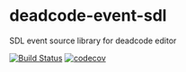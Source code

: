 # deadcode-event-sdl
SDL event source library for deadcode editor

[![Build Status](https://travis-ci.org/jcd/deadcode-event-sdl.svg?branch=master)](https://travis-ci.org/jcd/deadcode-event-sdl)
[![codecov](https://codecov.io/gh/jcd/deadcode-event-sdl/branch/master/graph/badge.svg)](https://codecov.io/gh/jcd/deadcode-event-sdl)
